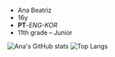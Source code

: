 - Ana Beatriz
- 16y
- **PT**-*ENG-KOR*
- 11th grade – Junior

![Ana's GitHub stats](https://github-readme-stats.vercel.app/api?username=anabtzz&show_icons=true&bg_color=00000000) 
![Top Langs](https://github-readme-stats.vercel.app/api/top-langs/?username=anabtzz&show_icons=true&bg_color=00000000)
